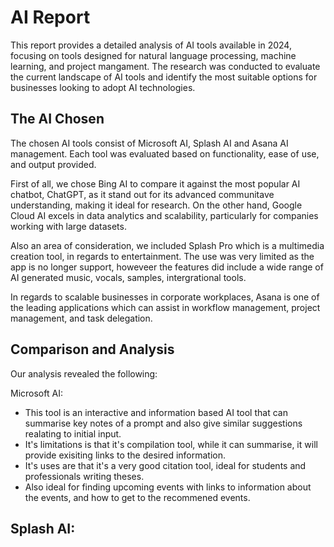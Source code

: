 # AI Report
This report provides a detailed analysis of AI tools available in 2024, focusing on tools designed for natural language processing, machine learning, and project mangament. The research was conducted to evaluate the current landscape of AI tools and identify the most suitable options for businesses looking to adopt AI technologies.


## The AI Chosen

The chosen AI tools consist of Microsoft AI, Splash AI and Asana AI management. Each tool was evaluated based on functionality, ease of use, and output provided. 

First of all, we chose Bing AI to compare it against the most popular AI chatbot, ChatGPT, as it stand out for its advanced communitave understanding, making it ideal for research. On the other hand, Google Cloud AI excels in data analytics and scalability, particularly for companies working with large datasets.

Also an area of consideration, we included Splash Pro which is a multimedia creation tool, in regards to entertainment. The use was very limited as the app is no longer support, howeveer the features did include a wide range of AI generated music, vocals, samples, intergrational tools. 

In regards to scalable businesses in corporate workplaces, Asana is one of the leading applications which can assist in workflow management, project management, and task delegation. 

## Comparison and Analysis

Our analysis revealed the following: 

Microsoft AI:
- This tool is an interactive and information based AI tool that can summarise key notes of a prompt and also give similar suggestions realating to initial input. 
- It's limitations is that it's compilation tool, while it can summarise, it will provide exisiting links to the desired information.
- It's uses are that it's a very good citation tool, ideal for students and professionals writing theses. 
- Also ideal for finding upcoming events with links to information about the events, and how to get to the recommened events. 

Splash AI: 
- 